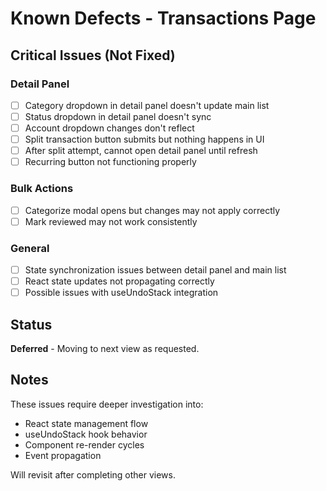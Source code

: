 # Known Defects - Transactions Page

## Critical Issues (Not Fixed)

### Detail Panel
- [ ] Category dropdown in detail panel doesn't update main list
- [ ] Status dropdown in detail panel doesn't sync
- [ ] Account dropdown changes don't reflect
- [ ] Split transaction button submits but nothing happens in UI
- [ ] After split attempt, cannot open detail panel until refresh
- [ ] Recurring button not functioning properly

### Bulk Actions
- [ ] Categorize modal opens but changes may not apply correctly
- [ ] Mark reviewed may not work consistently

### General
- [ ] State synchronization issues between detail panel and main list
- [ ] React state updates not propagating correctly
- [ ] Possible issues with useUndoStack integration

## Status
**Deferred** - Moving to next view as requested.

## Notes
These issues require deeper investigation into:
- React state management flow
- useUndoStack hook behavior
- Component re-render cycles
- Event propagation

Will revisit after completing other views.
